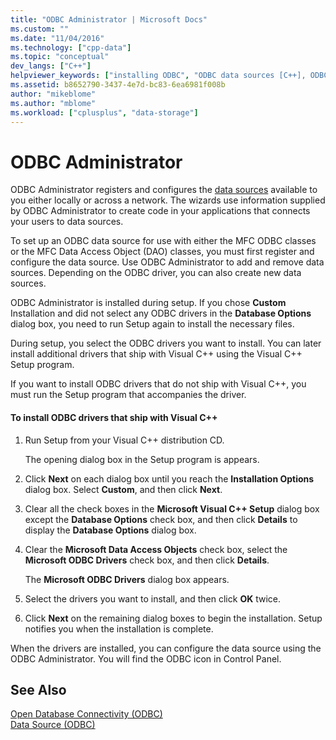 ```yaml
---
title: "ODBC Administrator | Microsoft Docs"
ms.custom: ""
ms.date: "11/04/2016"
ms.technology: ["cpp-data"]
ms.topic: "conceptual"
dev_langs: ["C++"]
helpviewer_keywords: ["installing ODBC", "ODBC data sources [C++], ODBC Administrator", "ODBC drivers [C++], installing", "ODBC [C++], ODBC Administrator", "Administrator in ODBC", "administration ODBC Administrator", "ODBC Administrator [C++]", "drivers [C++], ODBC"]
ms.assetid: b8652790-3437-4e7d-bc83-6ea6981f008b
author: "mikeblome"
ms.author: "mblome"
ms.workload: ["cplusplus", "data-storage"]
---
```

# ODBC Administrator
ODBC Administrator registers and configures the [data sources](../../data/odbc/data-source-odbc.md) available to you either locally or across a network. The wizards use information supplied by ODBC Administrator to create code in your applications that connects your users to data sources.  
  
 To set up an ODBC data source for use with either the MFC ODBC classes or the MFC Data Access Object (DAO) classes, you must first register and configure the data source. Use ODBC Administrator to add and remove data sources. Depending on the ODBC driver, you can also create new data sources.  
  
 ODBC Administrator is installed during setup. If you chose **Custom** Installation and did not select any ODBC drivers in the **Database Options** dialog box, you need to run Setup again to install the necessary files.  
  
 During setup, you select the ODBC drivers you want to install. You can later install additional drivers that ship with Visual C++ using the Visual C++ Setup program.  
  
 If you want to install ODBC drivers that do not ship with Visual C++, you must run the Setup program that accompanies the driver.  
  
#### To install ODBC drivers that ship with Visual C++  
  
1.  Run Setup from your Visual C++ distribution CD.  
  
     The opening dialog box in the Setup program is appears.  
  
2.  Click **Next** on each dialog box until you reach the **Installation Options** dialog box. Select **Custom**, and then click **Next**.  
  
3.  Clear all the check boxes in the **Microsoft Visual C++ Setup** dialog box except the **Database Options** check box, and then click **Details** to display the **Database Options** dialog box.  
  
4.  Clear the **Microsoft Data Access Objects** check box, select the **Microsoft ODBC Drivers** check box, and then click **Details**.  
  
     The **Microsoft ODBC Drivers** dialog box appears.  
  
5.  Select the drivers you want to install, and then click **OK** twice.  
  
6.  Click **Next** on the remaining dialog boxes to begin the installation. Setup notifies you when the installation is complete.  
  
 When the drivers are installed, you can configure the data source using the ODBC Administrator. You will find the ODBC icon in Control Panel.  
  
## See Also  
 [Open Database Connectivity (ODBC)](../../data/odbc/open-database-connectivity-odbc.md)   
 [Data Source (ODBC)](../../data/odbc/data-source-odbc.md)